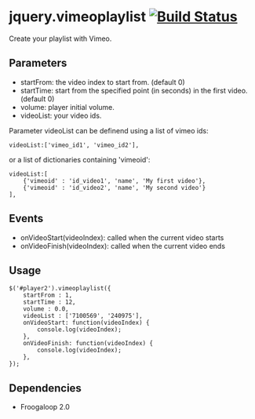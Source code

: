 # jquery.vimeoplaylist [![Build Status](https://travis-ci.org/nephila/jquery-vimeoplaylist.png?branch=master)](https://travis-ci.org/nephila/jquery-vimeoplaylist)

Create your playlist with Vimeo.

Parameters
----------
- startFrom: the video index to start from. (default 0)
- startTime: start from the specified point (in seconds) in the first video. (default 0)
- volume: player initial volume.
- videoList: your video ids.

Parameter videoList can be definend using a list of vimeo ids:

    videoList:['vimeo_id1', 'vimeo_id2'],

or a list of dictionaries containing 'vimeoid':

    videoList:[
        {'vimeoid' : 'id_video1', 'name', 'My first video'},
        {'vimeoid' : 'id_video2', 'name', 'My second video'}
    ],

Events
------
- onVideoStart(videoIndex): called when the current video starts
- onVideoFinish(videoIndex): called when the current video ends

Usage
-----

    $('#player2').vimeoplaylist({
        startFrom : 1,
        startTime : 12,
        volume : 0.0,
        videoList : ['7100569', '240975'],
        onVideoStart: function(videoIndex) {
            console.log(videoIndex);
        },
        onVideoFinish: function(videoIndex) {
            console.log(videoIndex);
        },
    });

Dependencies
------------
- Froogaloop 2.0